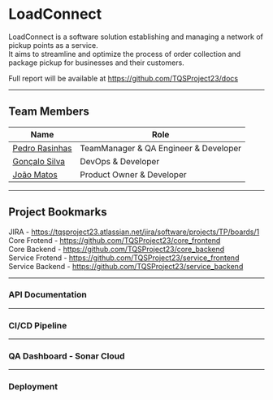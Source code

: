 # LoadConnect

LoadConnect is a software solution establishing and managing a network of pickup points as a service.   
It aims to streamline and optimize the process of order collection and package pickup for businesses and their customers. 


Full report will be available at https://github.com/TQSProject23/docs

----

## Team Members

| Name  | Role         |
|-------|--------------|
| [Pedro Rasinhas](https://github.com/r4sinhas) | TeamManager & QA Engineer & Developer |
| [Gonçalo Silva](https://github.com/GoncaloSilva25) | DevOps & Developer | 
| [João Matos](https://github.com/JoaoMat10) | Product Owner & Developer | 
----
## Project Bookmarks
JIRA - https://tqsproject23.atlassian.net/jira/software/projects/TP/boards/1   
Core Frotend - https://github.com/TQSProject23/core_frontend    
Core Backend - https://github.com/TQSProject23/core_backend    
Service Frotend - https://github.com/TQSProject23/service_frontend    
Service Backend - https://github.com/TQSProject23/service_backend   

----

### API Documentation

----

### CI/CD Pipeline

----

### QA Dashboard - Sonar Cloud

----

### Deployment
